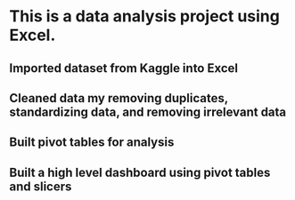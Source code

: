 # This is a data analysis project using Excel.
## Imported dataset from Kaggle into Excel
## Cleaned data my removing duplicates, standardizing data, and removing irrelevant data
## Built pivot tables for analysis
## Built a high level dashboard using pivot tables and slicers
